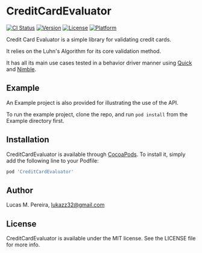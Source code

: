 # CreditCardEvaluator

[![CI Status](https://img.shields.io/travis/lukaz32/CreditCardEvaluator.svg?style=flat)](https://travis-ci.org/lukaz32/CreditCardEvaluator)
[![Version](https://img.shields.io/cocoapods/v/CreditCardEvaluator.svg?style=flat)](https://cocoapods.org/pods/CreditCardEvaluator)
[![License](https://img.shields.io/cocoapods/l/CreditCardEvaluator.svg?style=flat)](https://cocoapods.org/pods/CreditCardEvaluator)
[![Platform](https://img.shields.io/cocoapods/p/CreditCardEvaluator.svg?style=flat)](https://cocoapods.org/pods/CreditCardEvaluator)
 
Credit Card Evaluator is a simple library for validating credit cards.

It relies on the Luhn's Algorithm for its core validation method.

It has all its main use cases tested in a behavior driver manner using [Quick](https://github.com/Quick/Quick) and [Nimble](https://github.com/Quick/Nimble).

## Example
An Example project is also provided for illustrating the use of the API.

To run the example project, clone the repo, and run `pod install` from the Example directory first.


## Installation

CreditCardEvaluator is available through [CocoaPods](https://cocoapods.org). To install
it, simply add the following line to your Podfile:

```ruby
pod 'CreditCardEvaluator'
```

## Author

Lucas M. Pereira, lukazz32@gmail.com

## License

CreditCardEvaluator is available under the MIT license. See the LICENSE file for more info.
